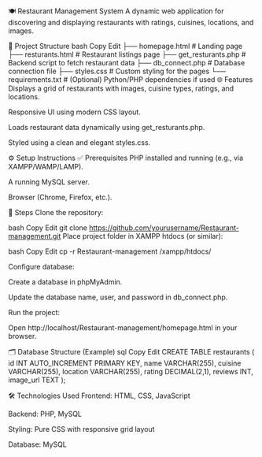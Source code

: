 🍽️ Restaurant Management System
A dynamic web application for discovering and displaying restaurants with ratings, cuisines, locations, and images.

📁 Project Structure
bash
Copy
Edit
├── homepage.html          # Landing page
├── resturants.html        # Restaurant listings page
├── get_resturants.php     # Backend script to fetch restaurant data
├── db_connect.php         # Database connection file
├── styles.css             # Custom styling for the pages
└── requirements.txt       # (Optional) Python/PHP dependencies if used
🌐 Features
Displays a grid of restaurants with images, cuisine types, ratings, and locations.

Responsive UI using modern CSS layout.

Loads restaurant data dynamically using get_resturants.php.

Styled using a clean and elegant styles.css.

⚙️ Setup Instructions
✅ Prerequisites
PHP installed and running (e.g., via XAMPP/WAMP/LAMP).

A running MySQL server.

Browser (Chrome, Firefox, etc.).

🔧 Steps
Clone the repository:

bash
Copy
Edit
git clone https://github.com/yourusername/Restaurant-management.git
Place project folder in XAMPP htdocs (or similar):

bash
Copy
Edit
cp -r Restaurant-management /xampp/htdocs/

Configure database:

Create a database in phpMyAdmin.

Update the database name, user, and password in db_connect.php.

Run the project:

Open http://localhost/Restaurant-management/homepage.html in your browser.

🗂️ Database Structure (Example)
sql
Copy
Edit
CREATE TABLE restaurants (
  id INT AUTO_INCREMENT PRIMARY KEY,
  name VARCHAR(255),
  cuisine VARCHAR(255),
  location VARCHAR(255),
  rating DECIMAL(2,1),
  reviews INT,
  image_url TEXT
);

🛠️ Technologies Used
Frontend: HTML, CSS, JavaScript

Backend: PHP, MySQL

Styling: Pure CSS with responsive grid layout

Database: MySQL
